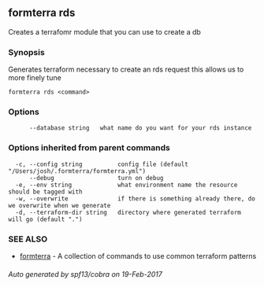 ## formterra rds

Creates a terrafomr module that you can use to create a db

### Synopsis


Generates terraform necessary to create an rds request
	this allows us to more finely tune
	

```
formterra rds <command>
```

### Options

```
      --database string   what name do you want for your rds instance
```

### Options inherited from parent commands

```
  -c, --config string          config file (default "/Users/josh/.formterra/formterra.yml")
      --debug                  turn on debug
  -e, --env string             what environment name the resource should be tagged with 
  -w, --overwrite              if there is something already there, do we overwrite when we generate
  -d, --terraform-dir string   directory where generated terraform will go (default ".")
```

### SEE ALSO
* [formterra](formterra.md)	 - A collection of commands to use common terraform patterns

###### Auto generated by spf13/cobra on 19-Feb-2017

